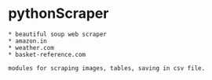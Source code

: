 # pythonScraper
    * beautiful soup web scraper 
    * amazon.in 
    * weather.com
    * basket-reference.com
    
    modules for scraping images, tables, saving in csv file.
    

